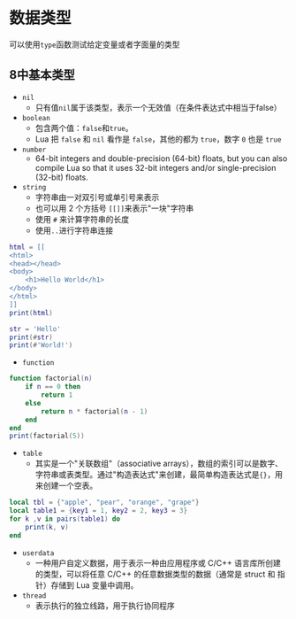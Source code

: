 # 数据类型


可以使用`type`函数测试给定变量或者字面量的类型

## 8中基本类型
- `nil`
  * 只有值`nil`属于该类型，表示一个无效值（在条件表达式中相当于false）
- `boolean`
  * 包含两个值：`false`和`true`。
  * Lua 把 `false` 和 `nil` 看作是 `false`，其他的都为 `true`，数字 `0` 也是 `true`
- `number`
  * 64-bit integers and double-precision (64-bit) floats, but you can also compile Lua so that it uses 32-bit integers and/or single-precision (32-bit) floats.
- `string`
  * 字符串由一对双引号或单引号来表示
  * 也可以用 2 个方括号 `[[]]`来表示"一块"字符串
  * 使用 `#` 来计算字符串的长度
  * 使用`..`进行字符串连接

```lua
html = [[
<html>
<head></head>
<body>
    <h1>Hello World</h1>
</body>
</html>
]]
print(html)

str = 'Hello'
print(#str)
print(#'World!')
```

- `function`

```lua
function factorial(n)
    if n == 0 then
        return 1
    else
        return n * factorial(n - 1)
    end
end
print(factorial(5))
```

- `table`
  * 其实是一个"关联数组"（associative arrays），数组的索引可以是数字、字符串或表类型。通过"构造表达式"来创建，最简单构造表达式是`{}`，用来创建一个空表。

```lua
local tbl = {"apple", "pear", "orange", "grape"}
local table1 = {key1 = 1, key2 = 2, key3 = 3}
for k ,v in pairs(table1) do
	print(k, v)
end
```

- `userdata`
  * 一种用户自定义数据，用于表示一种由应用程序或 C/C++ 语言库所创建的类型，可以将任意 C/C++ 的任意数据类型的数据（通常是 struct 和 指针）存储到 Lua 变量中调用。
- `thread`
  * 表示执行的独立线路，用于执行协同程序